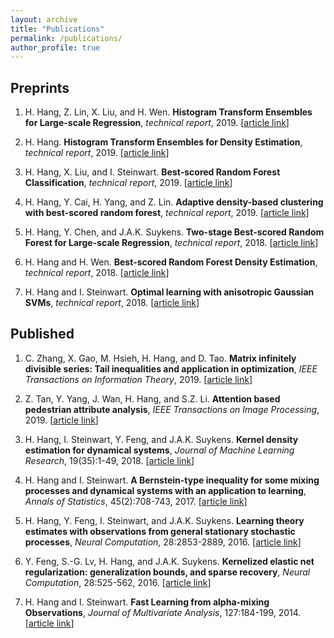 ```yaml
---
layout: archive
title: "Publications"
permalink: /publications/
author_profile: true
---
```


## Preprints

1. H. Hang, Z. Lin, X. Liu, and H. Wen. **Histogram Transform Ensembles for Large-scale Regression**, *technical report*, 2019. \[[article link](https://arxiv.org/abs/1912.04738)\]

2. H. Hang. **Histogram Transform Ensembles for Density Estimation**, *technical report*, 2019. \[[article link](https://arxiv.org/abs/1911.11581)\]

3. H. Hang, X. Liu, and I. Steinwart. **Best-scored Random Forest Classification**, *technical report*, 2019. \[[article link](http://arxiv.org/abs/1905.11028)\]

4. H. Hang, Y. Cai, H. Yang, and Z. Lin. **Adaptive density-based clustering with best-scored random forest**, *technical report*, 2019. \[[article link](https://arxiv.org/abs/1906.10094)\]

5. H. Hang, Y. Chen, and J.A.K. Suykens. **Two-stage Best-scored Random Forest for Large-scale Regression**, *technical report*, 2018. \[[article link](https://arxiv.org/abs/1905.03438)\]

6. H. Hang and H. Wen. **Best-scored Random Forest Density Estimation**, *technical report*, 2018. \[[article link](https://arxiv.org/abs/1905.03729)\]

7. H. Hang and I. Steinwart. **Optimal learning with anisotropic Gaussian SVMs**, *technical report*, 2018. \[[article link](https://arxiv.org/abs/1810.02321)\]

## Published

1. C. Zhang, X. Gao, M. Hsieh, H. Hang, and D. Tao. **Matrix infinitely divisible series: Tail inequalities and application in optimization**, *IEEE Transactions on Information Theory*, 2019. \[[article link](https://ieeexplore.ieee.org/document/8892679)\]

2. Z. Tan, Y. Yang, J. Wan, H. Hang, and S.Z. Li. **Attention based pedestrian attribute analysis**, *IEEE Transactions on Image Processing*, 2019. \[[article link](https://ieeexplore.ieee.org/document/8755326)\]

3. H. Hang, I. Steinwart, Y. Feng, and J.A.K. Suykens. **Kernel density estimation for dynamical systems**, *Journal of Machine Learning Research*, 19(35):1-49, 2018. \[[article link](http://www.jmlr.org/papers/volume19/16-349/16-349.pdf)\]

4. H. Hang and I. Steinwart. **A Bernstein-type inequality for some mixing processes and dynamical systems with an application to learning**, *Annals of Statistics*, 45(2):708-743, 2017. \[[article link](https://projecteuclid.org/euclid.aos/1494921955)\]

5. H. Hang, Y. Feng, I. Steinwart, and J.A.K. Suykens. **Learning theory estimates with observations from general stationary stochastic processes**, *Neural Computation*, 28:2853-2889, 2016. \[[article link](https://www.mitpressjournals.org/doi/pdf/10.1162/NECO_a_00870)\]

6. Y. Feng, S.-G. Lv, H. Hang, and J.A.K. Suykens. **Kernelized elastic net regularization: generalization bounds, and sparse recovery**, *Neural Computation*, 28:525-562, 2016. \[[article link](https://www.mitpressjournals.org/doi/pdf/10.1162/NECO_a_00812)\]

7. H. Hang and I. Steinwart. **Fast Learning from alpha-mixing Observations**, *Journal of Multivariate Analysis*, 127:184-199, 2014. \[[article link](https://www.sciencedirect.com/science/article/pii/S0047259X14000426?via%3Dihub)\]



<!-- {% if author.googlescholar %}
  You can also find my articles on <u><a href="{{author.googlescholar}}">my Google Scholar profile</a>.</u>
{% endif %}

{% include base_path %}

{% for post in site.publications reversed %}
  {% include archive-single.html %}
{% endfor %}
 -->
